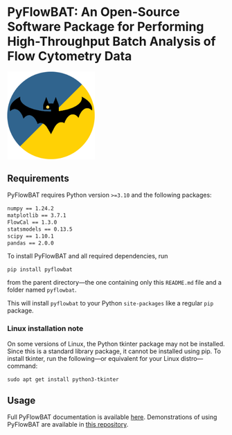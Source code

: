 # PyFlowBAT: An Open-Source Software Package for Performing High-Throughput Batch Analysis of Flow Cytometry Data

<img src="./pyflowbat/resources/pyflowbat-logo.png" width=40% height=40%>

## Requirements

PyFlowBAT requires Python version `>=3.10` and the following packages:

```text
numpy == 1.24.2
matplotlib == 3.7.1
FlowCal == 1.3.0
statsmodels == 0.13.5
scipy == 1.10.1
pandas == 2.0.0
```

To install PyFlowBAT and all required dependencies, run

```text
pip install pyflowbat
```

from the parent directory—the one containing only this `README.md` file and a folder named `pyflowbat`.

This will install `pyflowbat` to your Python `site-packages` like a regular `pip` package.

### Linux installation note

On some versions of Linux, the Python tkinter package may not be installed.
Since this is a standard library package, it cannot be installed using pip.
To install tkinter, run the following&mdash;or equivalent for your Linux distro&mdash;command:

```text
sudo apt get install python3-tkinter
```

## Usage

Full PyFlowBAT documentation is available [here](https://elliberes.me/pyflowbat-docs).
Demonstrations of using PyFlowBAT are available in [this repository](https://github.com/ellifteria/pyflowbat-examples).
